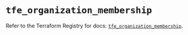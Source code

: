 # `tfe_organization_membership`

Refer to the Terraform Registry for docs: [`tfe_organization_membership`](https://registry.terraform.io/providers/hashicorp/tfe/0.67.1/docs/resources/organization_membership).
